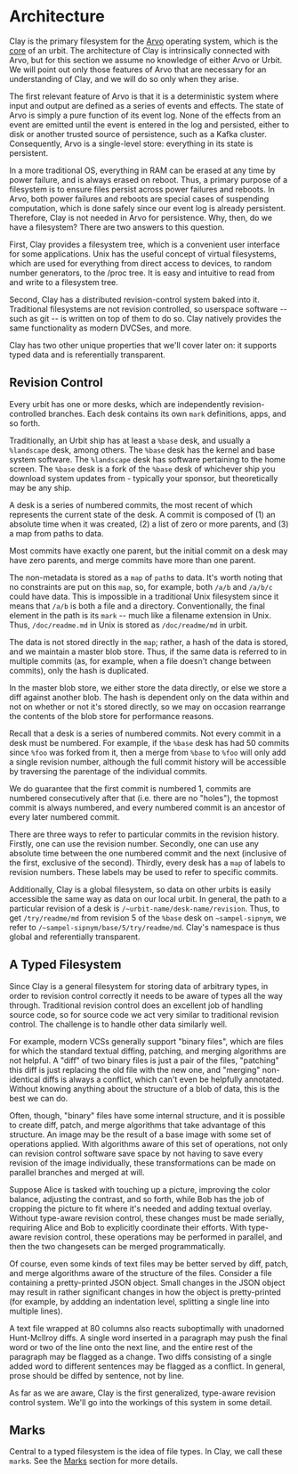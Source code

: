# Architecture

Clay is the primary filesystem for the [Arvo](../../arvo/README.md) operating system, which is the [core](../../../../glossary/core.md) of an urbit. The architecture of Clay is intrinsically connected with Arvo, but for this section we assume no knowledge of either Arvo or Urbit. We will point out only those features of Arvo that are necessary for an understanding of Clay, and we will do so only when they arise.

The first relevant feature of Arvo is that it is a deterministic system where input and output are defined as a series of events and effects. The state of Arvo is simply a pure function of its event log. None of the effects from an event are emitted until the event is entered in the log and persisted, either to disk or another trusted source of persistence, such as a Kafka cluster. Consequently, Arvo is a single-level store: everything in its state is persistent.

In a more traditional OS, everything in RAM can be erased at any time by power failure, and is always erased on reboot. Thus, a primary purpose of a filesystem is to ensure files persist across power failures and reboots. In Arvo, both power failures and reboots are special cases of suspending computation, which is done safely since our event log is already persistent. Therefore, Clay is not needed in Arvo for persistence. Why, then, do we have a filesystem? There are two answers to this question.

First, Clay provides a filesystem tree, which is a convenient user interface for some applications. Unix has the useful concept of virtual filesystems, which are used for everything from direct access to devices, to random number generators, to the /proc tree. It is easy and intuitive to read from and write to a filesystem tree.

Second, Clay has a distributed revision-control system baked into it. Traditional filesystems are not revision controlled, so userspace software -- such as git -- is written on top of them to do so. Clay natively provides the same functionality as modern DVCSes, and more.

Clay has two other unique properties that we'll cover later on: it supports typed data and is referentially transparent.

## Revision Control <a href="#revision-control" id="revision-control"></a>

Every urbit has one or more desks, which are independently revision-controlled branches. Each desk contains its own `mark` definitions, apps, and so forth.

Traditionally, an Urbit ship has at least a `%base` desk, and usually a `%landscape` desk, among others. The `%base` desk has the kernel and base system software. The `%landscape` desk has software pertaining to the home screen. The `%base` desk is a fork of the `%base` desk of whichever ship you download system updates from - typically your sponsor, but theoretically may be any ship.

A desk is a series of numbered commits, the most recent of which represents the current state of the desk. A commit is composed of (1) an absolute time when it was created, (2) a list of zero or more parents, and (3) a map from paths to data.

Most commits have exactly one parent, but the initial commit on a desk may have zero parents, and merge commits have more than one parent.

The non-metadata is stored as a `map` of `path`s to data. It's worth noting that no constraints are put on this `map`, so, for example, both `/a/b` and `/a/b/c` could have data. This is impossible in a traditional Unix filesystem since it means that `/a/b` is both a file and a directory. Conventionally, the final element in the path is its `mark` -- much like a filename extension in Unix. Thus, `/doc/readme.md` in Unix is stored as `/doc/readme/md` in urbit.

The data is not stored directly in the `map`; rather, a hash of the data is stored, and we maintain a master blob store. Thus, if the same data is referred to in multiple commits (as, for example, when a file doesn't change between commits), only the hash is duplicated.

In the master blob store, we either store the data directly, or else we store a diff against another blob. The hash is dependent only on the data within and not on whether or not it's stored directly, so we may on occasion rearrange the contents of the blob store for performance reasons.

Recall that a desk is a series of numbered commits. Not every commit in a desk must be numbered. For example, if the `%base` desk has had 50 commits since `%foo` was forked from it, then a merge from `%base` to `%foo` will only add a single revision number, although the full commit history will be accessible by traversing the parentage of the individual commits.

We do guarantee that the first commit is numbered 1, commits are numbered consecutively after that (i.e. there are no "holes"), the topmost commit is always numbered, and every numbered commit is an ancestor of every later numbered commit.

There are three ways to refer to particular commits in the revision history. Firstly, one can use the revision number. Secondly, one can use any absolute time between the one numbered commit and the next (inclusive of the first, exclusive of the second). Thirdly, every desk has a `map` of labels to revision numbers. These labels may be used to refer to specific commits.

Additionally, Clay is a global filesystem, so data on other urbits is easily accessible the same way as data on our local urbit. In general, the path to a particular revision of a desk is `/~urbit-name/desk-name/revision`. Thus, to get `/try/readme/md` from revision 5 of the `%base` desk on `~sampel-sipnym`, we refer to `/~sampel-sipnym/base/5/try/readme/md`. Clay's namespace is thus global and referentially transparent.

## A Typed Filesystem <a href="#a-typed-filesystem" id="a-typed-filesystem"></a>

Since Clay is a general filesystem for storing data of arbitrary types, in order to revision control correctly it needs to be aware of types all the way through. Traditional revision control does an excellent job of handling source code, so for source code we act very similar to traditional revision control. The challenge is to handle other data similarly well.

For example, modern VCSs generally support "binary files", which are files for which the standard textual diffing, patching, and merging algorithms are not helpful. A "diff" of two binary files is just a pair of the files, "patching" this diff is just replacing the old file with the new one, and "merging" non-identical diffs is always a conflict, which can't even be helpfully annotated. Without knowing anything about the structure of a blob of data, this is the best we can do.

Often, though, "binary" files have some internal structure, and it is possible to create diff, patch, and merge algorithms that take advantage of this structure. An image may be the result of a base image with some set of operations applied. With algorithms aware of this set of operations, not only can revision control software save space by not having to save every revision of the image individually, these transformations can be made on parallel branches and merged at will.

Suppose Alice is tasked with touching up a picture, improving the color balance, adjusting the contrast, and so forth, while Bob has the job of cropping the picture to fit where it's needed and adding textual overlay. Without type-aware revision control, these changes must be made serially, requiring Alice and Bob to explicitly coordinate their efforts. With type-aware revision control, these operations may be performed in parallel, and then the two changesets can be merged programmatically.

Of course, even some kinds of text files may be better served by diff, patch, and merge algorithms aware of the structure of the files. Consider a file containing a pretty-printed JSON object. Small changes in the JSON object may result in rather significant changes in how the object is pretty-printed (for example, by addding an indentation level, splitting a single line into multiple lines).

A text file wrapped at 80 columns also reacts suboptimally with unadorned Hunt-McIlroy diffs. A single word inserted in a paragraph may push the final word or two of the line onto the next line, and the entire rest of the paragraph may be flagged as a change. Two diffs consisting of a single added word to different sentences may be flagged as a conflict. In general, prose should be diffed by sentence, not by line.

As far as we are aware, Clay is the first generalized, type-aware revision control system. We'll go into the workings of this system in some detail.

## Marks <a href="#marks" id="marks"></a>

Central to a typed filesystem is the idea of file types. In Clay, we call these `mark`s. See the [Marks](marks/) section for more details.
